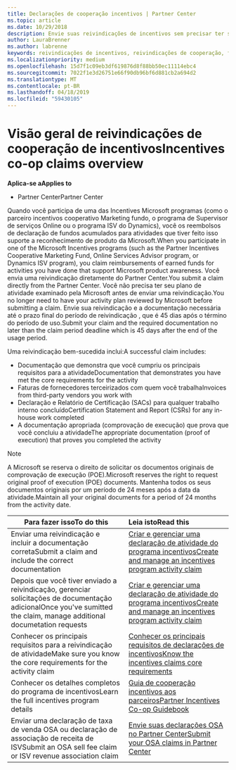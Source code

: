 ```yaml
---
title: Declarações de cooperação incentivos | Partner Center
ms.topic: article
ms.date: 10/29/2018
description: Envie suas reivindicações de incentivos sem precisar ter seu plano de atividade examinado primeiro.
author: LauraBrenner
ms.author: labrenne
keywords: reivindicações de incentivos, reivindicações de cooperação, fundos de cooperação
ms.localizationpriority: medium
ms.openlocfilehash: 15d7f1c09eb3df619876d8f88bb50ec11114ebc4
ms.sourcegitcommit: 7022f1e3d26751e66f90db96bf6d881cb2a694d2
ms.translationtype: MT
ms.contentlocale: pt-BR
ms.lasthandoff: 04/18/2019
ms.locfileid: "59430105"
---
```

# <a name="incentives-co-op-claims-overview"></a><span data-ttu-id="5496b-104">Visão geral de reivindicações de cooperação de incentivos</span><span class="sxs-lookup"><span data-stu-id="5496b-104">Incentives co-op claims overview</span></span>

<span data-ttu-id="5496b-105">**Aplica-se a**</span><span class="sxs-lookup"><span data-stu-id="5496b-105">**Applies to**</span></span>

- <span data-ttu-id="5496b-106">Partner Center</span><span class="sxs-lookup"><span data-stu-id="5496b-106">Partner Center</span></span>

<span data-ttu-id="5496b-107">Quando você participa de uma das Incentives Microsoft programas (como o parceiro incentivos cooperativo Marketing fundo, o programa de Supervisor de serviços Online ou o programa ISV do Dynamics), você os reembolsos de declaração de fundos acumulados para atividades que tiver feito isso suporte a reconhecimento de produto da Microsoft.</span><span class="sxs-lookup"><span data-stu-id="5496b-107">When you participate in one of the Microsoft Incentives programs (such as the Partner Incentives Cooperative Marketing Fund, Online Services Advisor program, or Dynamics ISV program), you claim reimbursements of earned funds for activities you have done that support Microsoft product awareness.</span></span> <span data-ttu-id="5496b-108">Você envia uma reivindicação diretamente do Partner Center.</span><span class="sxs-lookup"><span data-stu-id="5496b-108">You submit a claim directly from the Partner Center.</span></span> <span data-ttu-id="5496b-109">Você não precisa ter seu plano de atividade examinado pela Microsoft antes de enviar uma reivindicação.</span><span class="sxs-lookup"><span data-stu-id="5496b-109">You no longer need to have your activity plan reviewed by Microsoft before submitting a claim.</span></span> <span data-ttu-id="5496b-110">Envie sua reivindicação e a documentação necessária até o prazo final do período de reivindicação , que é 45 dias após o término do período de uso.</span><span class="sxs-lookup"><span data-stu-id="5496b-110">Submit your claim and the required documentation no later than the claim period deadline which is 45 days after the end of the usage period.</span></span> 

<span data-ttu-id="5496b-111">Uma reivindicação bem-sucedida inclui:</span><span class="sxs-lookup"><span data-stu-id="5496b-111">A successful claim includes:</span></span>

- <span data-ttu-id="5496b-112">Documentação que demonstra que você cumpriu os principais requisitos para a atividade</span><span class="sxs-lookup"><span data-stu-id="5496b-112">Documentation that demonstrates you have met the core requirements for the activity</span></span>
- <span data-ttu-id="5496b-113">Faturas de fornecedores terceirizados com quem você trabalha</span><span class="sxs-lookup"><span data-stu-id="5496b-113">Invoices from third-party vendors you work with</span></span>
- <span data-ttu-id="5496b-114">Declaração e Relatório de Certificação (SACs) para qualquer trabalho interno concluído</span><span class="sxs-lookup"><span data-stu-id="5496b-114">Certification Statement and Report (CSRs) for any in-house work completed</span></span>
- <span data-ttu-id="5496b-115">A documentação apropriada (comprovação de execução) que prova que você concluiu a atividade</span><span class="sxs-lookup"><span data-stu-id="5496b-115">The appropriate documentation (proof of execution) that proves you completed the activity</span></span> 

>[!NOTE]
><span data-ttu-id="5496b-116">A Microsoft se reserva o direito de solicitar os documentos originais de comprovação de execução (POE).</span><span class="sxs-lookup"><span data-stu-id="5496b-116">Microsoft reserves the right to request original proof of execution (POE) documents.</span></span> <span data-ttu-id="5496b-117">Mantenha todos os seus documentos originais por um período de 24 meses após a data da atividade.</span><span class="sxs-lookup"><span data-stu-id="5496b-117">Maintain all your original documents for a period of 24 months from the activity date.</span></span> 

|<span data-ttu-id="5496b-118">**Para fazer isso**</span><span class="sxs-lookup"><span data-stu-id="5496b-118">**To do this**</span></span>   |<span data-ttu-id="5496b-119">**Leia isto**</span><span class="sxs-lookup"><span data-stu-id="5496b-119">**Read this**</span></span>   |
|-----------------|:--------------------------------------|
|<span data-ttu-id="5496b-120">Enviar uma reivindicação e incluir a documentação correta</span><span class="sxs-lookup"><span data-stu-id="5496b-120">Submit a claim and include the correct documentation</span></span>|[<span data-ttu-id="5496b-121">Criar e gerenciar uma declaração de atividade do programa incentivos</span><span class="sxs-lookup"><span data-stu-id="5496b-121">Create and manage an incentives program activity claim</span></span>](create-incentives-claims.md)|
|<span data-ttu-id="5496b-122">Depois que você tiver enviado a reivindicação, gerenciar solicitações de documentação adicional</span><span class="sxs-lookup"><span data-stu-id="5496b-122">Once you've sumitted the claim, manage additional documetation requests</span></span>|[<span data-ttu-id="5496b-123">Criar e gerenciar uma declaração de atividade do programa incentivos</span><span class="sxs-lookup"><span data-stu-id="5496b-123">Create and manage an incentives program activity claim</span></span>](create-incentives-claims.md)  |
|<span data-ttu-id="5496b-124">Conhecer os principais requisitos para a reivindicação de atividade</span><span class="sxs-lookup"><span data-stu-id="5496b-124">Make sure you know the core requirements for the activity claim</span></span>|[<span data-ttu-id="5496b-125">Conhecer os principais requisitos de declarações de incentivos</span><span class="sxs-lookup"><span data-stu-id="5496b-125">Know the incentives claims core requirements</span></span>](core-requirements.md)   |
|<span data-ttu-id="5496b-126">Conhecer os detalhes completos do programa de incentivos</span><span class="sxs-lookup"><span data-stu-id="5496b-126">Learn the full incentives program details</span></span>|[<span data-ttu-id="5496b-127">Guia de cooperação incentivos aos parceiros</span><span class="sxs-lookup"><span data-stu-id="5496b-127">Partner Incentives Co-op Guidebook</span></span>](https://assets.microsoft.com/coop-guidebook.pdf)
|<span data-ttu-id="5496b-128">Enviar uma declaração de taxa de venda OSA ou declaração de associação de receita de ISV</span><span class="sxs-lookup"><span data-stu-id="5496b-128">Submit an OSA sell fee claim or ISV revenue association claim</span></span> |[<span data-ttu-id="5496b-129">Envie suas declarações OSA no Partner Center</span><span class="sxs-lookup"><span data-stu-id="5496b-129">Submit your OSA claims in Partner Center</span></span>](submit-osa-claim.md)|
                                                                                 
                                   